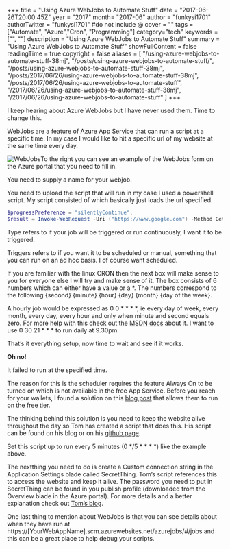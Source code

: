 +++
title = "Using Azure WebJobs to Automate Stuff"
date = "2017-06-26T20:00:45Z"
year = "2017"
month= "2017-06"
author = "funkysi1701"
authorTwitter = "funkysi1701" #do not include @
cover = ""
tags = ["Automate", "Azure","Cron", "Programming"]
category="tech"
keywords = ["", ""]
description =  "Using Azure WebJobs to Automate Stuff"
summary = "Using Azure WebJobs to Automate Stuff"
showFullContent = false
readingTime = true
copyright = false
aliases = [
    "/using-azure-webjobs-to-automate-stuff-38mj",
    "/posts/using-azure-webjobs-to-automate-stuff/",
    "/posts/using-azure-webjobs-to-automate-stuff-38mj",
    "/posts/2017/06/26/using-azure-webjobs-to-automate-stuff-38mj",
    "/posts/2017/06/26/using-azure-webjobs-to-automate-stuff",
    "/2017/06/26/using-azure-webjobs-to-automate-stuff-38mj",
    "/2017/06/26/using-azure-webjobs-to-automate-stuff"
]
+++

I keep hearing about Azure WebJobs but I have never used them. Time to change this.

WebJobs are a feature of Azure App Service that can run a script at a specific time. In my case I would like to hit a specific url of my website at the same time every day.

![WebJobs](https://storageaccountblog9f5d.blob.core.windows.net/blazor/wp-content/uploads/2017/06/addkeepalivewebjob.png?resize=313%2C615&ssl=1)To the right you can see an example of the WebJobs form on the Azure portal that you need to fill in.

You need to supply a name for your webjob.

You need to upload the script that will run in my case I used a powershell script. My script consisted of which basically just loads the url specified.

```powershell
$progressPreference = "silentlyContinue";
$result = Invoke-WebRequest -Uri ("https://www.google.com") -Method Get -UseBasicParsing;
```

Type refers to if your job will be triggered or run continuously, I want it to be triggered.

Triggers refers to if you want it to be scheduled or manual, something that you can run on an ad hoc basis. I of course want scheduled.

If you are familiar with the linux CRON then the next box will make sense to you for everyone else I will try and make sense of it. The box consists of 6 numbers which can either have a value or a \*. The numbers correspond to the following {second} {minute} {hour} {day} {month} {day of the week}.

A hourly job would be expressed as 0 0 \* \* \* \*, ie every day of week, every month, every day, every hour and only when minute and second equals zero. For more help with this check out the [MSDN docs](https://docs.microsoft.com/en-us/azure/app-service-web/web-sites-create-web-jobs#CreateScheduledCRON) about it. I want to use 0 30 21 \* \* \* to run daily at 9.30pm.

That’s it everything setup, now time to wait and see if it works.

**Oh no!**

It failed to run at the specified time.

The reason for this is the scheduler requires the feature Always On to be turned on which is not available in the free App Service. Before you reach for your wallets, I found a solution on this [blog post](https://tomssl.com/2016/12/20/how-to-get-azure-webjobs-to-run-indefinitely-for-free/) that allows them to run on the free tier.

The thinking behind this solution is you need to keep the website alive throughout the day so Tom has created a script that does this. His script can be found on his blog or on his [github page](https://github.com/TomChantler/Self-KeepAlive).

Set this script up to run every 5 minutes (0 \*/5 \* \* \* \*) like the example above.

The nextthing you need to do is create a Custom connection string in the Application Settings blade called SecretThing. Tom’s script references this to access the website and keep it alive. The password you need to put in SecretThing can be found in you publish profile (downloaded from the Overview blade in the Azure portal). For more details and a better explanation check out [Tom’s blog](https://tomssl.com/2016/12/20/how-to-get-azure-webjobs-to-run-indefinitely-for-free/).

One last thing to mention about WebJobs is that you can see details about when they have run at https://[YourWebAppName].scm.azurewebsites.net/azurejobs/#/jobs and this can be a great place to help debug your scripts.